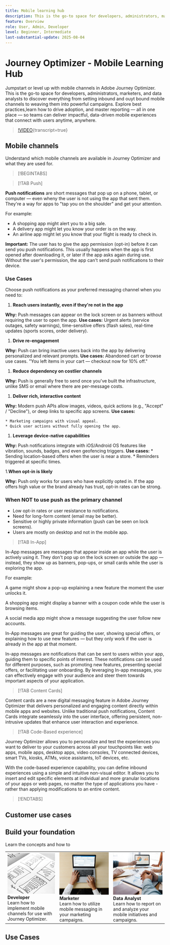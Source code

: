 ```yaml
---
title: Mobile learning hub
description: This is the go-to space for developers, administrators, marketers, and data analysts to discover everything from setting inbound and ouyt bound mobile channels to weaving them into powerful campaigns. Explore best practices,learn how to drive adoption, and master reporting — all in one place — so teams can deliver impactful, data-driven mobile experiences that connect with users anytime, anywhere.
feature: Overview
role: User, Admin, Developer
level: Beginner, Intermediate
last-substantial-update: 2025-08-04
---
```


# Journey Optimizer - Mobile Learning Hub

Jumpstart or level up with mobile channels in Adobe Journey Optimizer. This is the go-to space for developers, administrators, marketers, and data analysts to discover everything from setting inbound and ouyt bound mobile channels to weaving them into powerful campaigns. Explore best practices,learn how to drive adoption, and master reporting — all in one place — so teams can deliver impactful, data-driven mobile experiences that connect with users anytime, anywhere.

>[!VIDEO](https://video.tv.adobe.com/v/3432681?quality=12&learn=on){transcript=true}

## Mobile channels

Understand which mobile channels are available in Journey Optimizer and what they are used for.

>[!BEGINTABS]

>[!TAB Push]

**Push notifications** are short messages that pop up on a phone, tablet, or computer — even wheny the user is not using the app that sent them. They're a way for apps to "tap you on the shoulder" and get your attention.

For example:

* A shopping app might alert you to a big sale.
* A delivery app might let you know your order is on the way.
* An airline app might let you know that your flight is ready to check in.

**Important:** The user has to give the app permission (opt-in) before it can send you push notifications. This usually happens when the app is first opened after downloading it, or later if the app asks again during use. Without the user's permission, the app can't send push notifications to their device.

### Use Cases

Choose push notifications as your preferred messaging channel when you need to:

1. **Reach users instantly, even if they're not in the app**

  **Why:** Push messages can appear on the lock screen or as banners without requiring the user to open the app.
  **Use cases:** Urgent alerts (service outages, safety warnings), time-sensitive offers (flash sales), real-time updates (sports scores, order delivery).

1. **Drive re-engagement**

  **Why:** Push can bring inactive users back into the app by delivering personalized and relevant prompts.
  **Use cases:** Abandoned cart or browse use cases. 
"You left items in your cart — checkout now for 10% off."

1. **Reduce dependency on costlier channels**

  **Why:** Push is generally free to send once you've built the infrastructure, unlike SMS or email where there are per-message costs.

1. **Deliver rich, interactive content**

  **Why:** Modern push APIs allow images, videos, quick actions (e.g., "Accept" / "Decline"), or deep links to specific app screens.
  **Use cases:**

    * Marketing campaigns with visual appeal. 
    * Quick user actions without fully opening the app.

1. **Leverage device-native capabilities**

  **Why:** Push notifications integrate with iOS/Android OS features like vibration, sounds, badges, and even geofencing triggers.
  **Use cases:**
    * Sending location-based offers when the user is near a store.
    * Reminders triggered at specific times.

1.**When opt-in is likely**
  
  **Why:** Push only works for users who have explicitly opted in. If the app offers high value or the brand already has trust, opt-in rates can be strong.


### When NOT to use push as the primary channel

* Low opt-in rates or user resistance to notifications.
* Need for long-form content (email may be better).
* Sensitive or highly private information (push can be seen on lock screens).
* Users are mostly on desktop and not in the mobile app.


>[!TAB In-App]

In-App messages are messages that appear inside an app while the user is actively using it.
They don't pop up on the lock screen or outside the app — instead, they show up as banners, pop-ups, or small cards while the user is exploring the app.

For example:

A game might show a pop-up explaining a new feature the moment the user unlocks it.

A shopping app might display a banner with a coupon code while the user is browsing items.

A social media app might show a message suggesting the user follow new accounts.

In-App messages are great for guiding the user, showing special offers, or explaining how to use new features — but they only work if the user is already in the app at that moment.



In-app messages are notifications that can be sent to users within your app, guiding them to specific points of interest. These notifications can be used for different purposes, such as promoting new features, presenting special offers, or facilitating user onboarding. By leveraging In-app messages, you can effectively engage with your audience and steer them towards important aspects of your application.

>[!TAB Content Cards]

Content cards are a new digital messaging feature in Adobe Journey Optimizer that delivers personalized and engaging content directly within mobile apps and websites. Unlike traditional push notifications, Content Cards integrate seamlessly into the user interface, offering persistent, non-intrusive updates that enhance user interaction and experience.

>[!TAB Code-Based experience]

Journey Optimizer allows you to personalize and test the experiences you want to deliver to your customers across all your touchpoints like: web apps, mobile apps, desktop apps, video consoles, TV connected devices, smart TVs, kiosks, ATMs, voice assistants, IoT devices, etc.

With the code-based experience capability, you can define inbound experiences using a simple and intuitive non-visual editor. It allows you to insert and edit specific elements at individual and more granular locations of your apps or web pages, no matter the type of applications you have - rather than applying modifications to an entire content.

>[!ENDTABS]

## Customer use cases


## Build your foundation

Learn the concepts and how to    

<table style="table-layout:fixed">
  <tr style="border: 0;">
    <td>
    <a href="foundation-for-mobile-developers.md"><img src="./assets/configure-message.jpg"></a>
    <div><strong>Developer</strong><br/>Learn how to implement mobile channels for use with Journey Optimizer.</div>
    </td>
    <td>
    <a href="foundation-for-marketers.md"><img src="./assets/create-message.webp"></a>
    <div><strong>Marketer</strong><br/>Learn how to utilize mobile messaging in your marketing campaigns.</div>
    </td>
    <td>
    <a href="foundation-for-data-analysts.md"><img src="./assets/reports.webp"></a>
    <div><strong>Data Analyst</strong><br/>Learn how to report on and analyze your mobile initiatives and campaigns. 
    </div>
    </td>
  </tr>
</table>

## Use Cases


